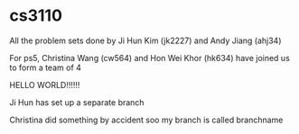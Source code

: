 cs3110
======

All the problem sets done by Ji Hun Kim (jk2227) and Andy Jiang (ahj34)

For ps5, Christina Wang (cw564) and Hon Wei Khor (hk634) have joined us to form a team of 4

HELLO WORLD!!!!!!

Ji Hun has set up a separate branch 

Christina did something by accident soo my branch is called branchname